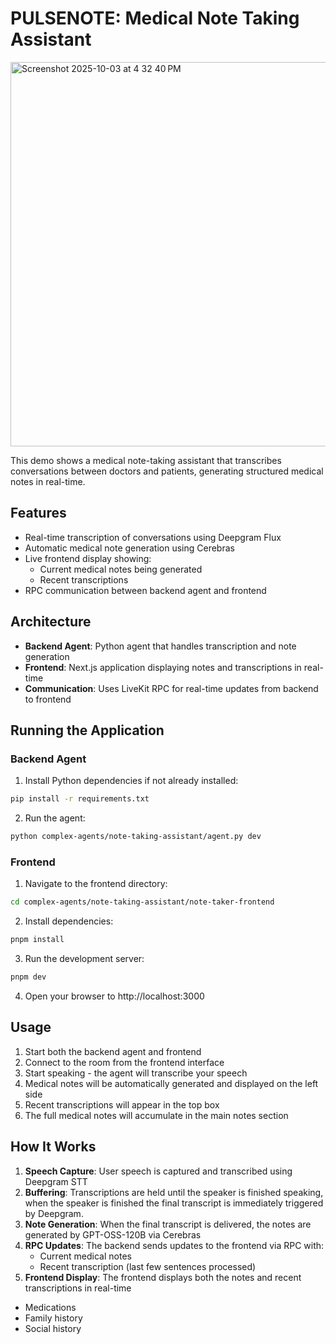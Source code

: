 # PULSENOTE: Medical Note Taking Assistant

<img width="849" height="615" alt="Screenshot 2025-10-03 at 4 32 40 PM" src="https://github.com/user-attachments/assets/1e2ed5e5-cdc5-4625-90d5-dd67d9914edc" />

This demo shows a medical note-taking assistant that transcribes conversations between doctors and patients, generating structured medical notes in real-time.

## Features

- Real-time transcription of conversations using Deepgram Flux
- Automatic medical note generation using Cerebras
- Live frontend display showing:
  - Current medical notes being generated
  - Recent transcriptions
- RPC communication between backend agent and frontend

## Architecture

- **Backend Agent**: Python agent that handles transcription and note generation
- **Frontend**: Next.js application displaying notes and transcriptions in real-time
- **Communication**: Uses LiveKit RPC for real-time updates from backend to frontend

## Running the Application

### Backend Agent

1. Install Python dependencies if not already installed:
```bash
pip install -r requirements.txt
```

2. Run the agent:
```bash
python complex-agents/note-taking-assistant/agent.py dev
```

### Frontend

1. Navigate to the frontend directory:
```bash
cd complex-agents/note-taking-assistant/note-taker-frontend
```

2. Install dependencies:
```bash
pnpm install
```

3. Run the development server:
```bash
pnpm dev
```

4. Open your browser to http://localhost:3000

## Usage

1. Start both the backend agent and frontend
2. Connect to the room from the frontend interface
3. Start speaking - the agent will transcribe your speech
4. Medical notes will be automatically generated and displayed on the left side
5. Recent transcriptions will appear in the top box
6. The full medical notes will accumulate in the main notes section

## How It Works

1. **Speech Capture**: User speech is captured and transcribed using Deepgram STT
2. **Buffering**: Transcriptions are held until the speaker is finished speaking, when the speaker is finished the final transcript is immediately triggered by Deepgram.
3. **Note Generation**: When the final transcript is delivered, the notes are generated by GPT-OSS-120B via Cerebras
4. **RPC Updates**: The backend sends updates to the frontend via RPC with:
   - Current medical notes
   - Recent transcription (last few sentences processed)
5. **Frontend Display**: The frontend displays both the notes and recent transcriptions in real-time
- Medications
- Family history
- Social history
